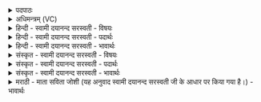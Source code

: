 <details><summary>पदपाठः</summary>

आपः॑। अ॒स्मान्। मा॒तरः॑। शु॒न्ध॒य॒न्तु॒। घृ॒तेन॑। नः॒। घृ॒त॒प्व᳖ इति॑ घृतऽप्वः॒। पु॒न॒न्तु॒। विश्व॑म्। हि। रि॒प्रम्। प्र॒वह॒न्तीति॑ प्र॒ऽवह॑न्ति। दे॒वीः। उत्। इत्। आ॒भ्यः॒। शुचिः॑। आ। पू॒तः। ए॒मि॒। दी॒क्षा॒त॒पसोः॑। त॒नूः। अ॒सि॒। ताम्। त्वा॒। शि॒वाम्। श॒ग्माम्। परि॑। द॒धे॒। भ॒द्रम्। वर्ण॑म्। पुष्य॑न्। २।
</details>

<details><summary>अधिमन्त्रम् (VC)</summary>

- आपो देवता
- प्रजापतिर्ऋषिः
- स्वराड् ब्राह्मी त्रिष्टुप्
- धैवतः
</details>

<details><summary>हिन्दी - स्वामी दयानन्द सरस्वती - विषयः</summary>

फिर उन जलों से क्या-क्या करना चाहिये, इस विषय का उपदेश अगले मन्त्र में किया है ॥
</details>

<details><summary>हिन्दी - स्वामी दयानन्द सरस्वती - पदार्थः</summary>

पदार्थान्वयभाषाः -  हे मनुष्यो ! जैसे (भद्रम्) अति सुन्दर (वर्णम्) प्राप्त होने योग्य रूप को (पुष्यन्) पुष्ट करता हुआ मैं जो (घृतप्वः) घृत को पवित्र करने (देवीः) दिव्यगुणयुक्त (मातरः) माता के समान पालन करनेवाले (आपः) जल (रिप्रम्) व्यक्त वाणी को प्राप्त करने वा जानने योग्य (विश्वम्) सब को (प्रवहन्ति) प्राप्त करते हैं, जिनसे विद्वान् लोग (अस्मान्) हम मनुष्य लोगों को (शुन्धयन्तु) बाह्य देश को पवित्र करें और जो (घृतेन) घृतवत् पुष्ट करने योग्य जल हैं, जिनसे (नः) हम लोगों को सुखी कर सकें, उनसे (पुनन्तु) पवित्र करें। जैसे मैं (इत्) भी (उत्) अच्छे प्रकार (आभ्यः) इन जलों से (शुचिः) पवित्र तथा (आपूतः) शुद्ध होकर (दीक्षातपसोः) ब्रह्मचर्य्य आदि उत्तम-उत्तम नियम सेवन से जो धर्मानुष्ठान के लिये (तनूः) शरीर (असि) है, जिस (शिवाम्) कल्याणकारी (शग्माम्) सुखस्वरूप शरीर को (एमि) प्राप्त होता और (परिदधे) सब प्रकार धारण करता हूँ, वैसे तुम लोग भी उन जल और (ताम्) उस (त्वा) अत्युत्तम शरीर को धारण करो ॥२॥
</details>

<details><summary>हिन्दी - स्वामी दयानन्द सरस्वती - भावार्थः</summary>

भावार्थभाषाः -  इस मन्त्र में वाचकलुप्तोपमालङ्कार है। मनुष्यों को उचित है कि जो सब सुखों को प्राप्त करने, प्राणों को धारण कराने तथा माता के समान पालन के हेतु जल हैं, उनसे सब प्रकार पवित्र होके, इनको शोध कर मनुष्यों को नित्य सेवन करने चाहियें, जिससे सुन्दर वर्ण, रोगरहित शरीर को सम्पादन कर निरन्तर प्रयत्न के साथ धर्म का अनुष्ठान कर पुरुषार्थ से आनन्द भोगना चाहिये ॥२॥
</details>

<details><summary>संस्कृत - स्वामी दयानन्द सरस्वती - विषयः</summary>

पुनस्ताभिरद्भिः किं कर्तव्यमित्युपदिश्यते ॥
</details>

<details><summary>संस्कृत - स्वामी दयानन्द सरस्वती - पदार्थः</summary>

पदार्थान्वयभाषाः -  हे मनुष्या ! यथा भद्रं वर्णं पुष्यन्नहं या घृतप्वो देव्य आपो विश्वं रिप्रं प्रवहन्ति, विद्वांसो या मातरो या घृतप्वो घृतेन सन्ति, याभिर्नोऽस्मान् सुखयन्ति, ताभिर्नोऽस्मान् भवन्तः शुन्धयन्तु पुनन्तु च। यथाहमुदिदाभ्यः शुचिः पवित्रो भूत्वा या दीक्षातपसोस्तनूर(स्य)स्ति तां त्वामेतां शिवां शग्मां परिदधे सर्वतो धरामि, तथा तास्तां च यूयमपि धरत ॥२॥
</details>

<details><summary>संस्कृत - स्वामी दयानन्द सरस्वती - भावार्थः</summary>

भावार्थभाषाः -  अत्र वाचकलुप्तोपमालङ्कारः। याः सर्वसुखप्रापिकाः प्राणधारिका मातृवत् पालनहेतव आपः सन्ति, ताभ्यः सर्वतः पवित्रतां सम्पाद्यैताः शोधयित्वा मनुष्यैर्नित्यं संसेव्या, यतः सुन्दरं वर्णं रोगरहितं शरीरं च सम्पाद्य नित्यं प्रयत्नेन धर्ममनुष्ठाय पुरुषार्थेनानन्दः कर्तव्य इति ॥२॥
</details>

<details><summary>मराठी - माता सविता जोशी (यह अनुवाद स्वामी दयानन्द सरस्वती जी के आधार पर किया गया है।) - भावार्थः</summary>

भावार्थभाषाः -  या मंत्रात वाचक लुप्तोपमालंकार आहे. माणसांनी हे जाणले पाहिजे की, जल मातेप्रमाणे पालन करते. सुख देते व प्राण प्रदान करते. त्यासाठी अशा जलाने पवित्र बनावे. स्वच्छ जलाचे नित्य सेवन करावे. अशा जलामुळे वर्ण सुंदर व शरीर रोगरहित होईल, असा प्रयत्न करावा आणि धर्माचे पालन करून पुरुषार्थाने आनंद भोगावा.
</details>